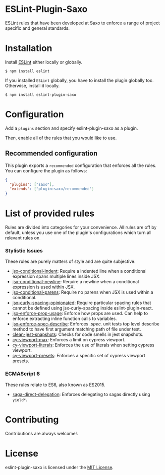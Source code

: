 ESLint-Plugin-Saxo
==================

ESLint rules that have been developed at Saxo to enforce a range of project specific and general standards.

# Installation

Install [ESLint](https://www.github.com/eslint/eslint) either locally or globally.

    $ npm install eslint

If you installed `ESLint` globally, you have to install the plugin globally too. Otherwise, install it locally.

    $ npm install eslint-plugin-saxo

# Configuration

Add a `plugins` section and specify eslint-plugin-saxo as a plugin.

Then, enable all of the rules that you would like to use.

## Recommended configuration
This plugin exports a `recommended` configuration that enforces all the rules. You can configure the plugin as follows:

```json
{
  "plugins": ["saxo"],
  "extends": ["plugin:saxo/recommended"]
}
```
# List of provided rules
Rules are divided into categories for your convenience. All rules are off by default, unless you use one of the plugin's configurations which turn all relevant rules on.

### Stylistic Issues
These rules are purely matters of style and are quite subjective.
* [jsx-conditional-indent](docs/rules/jsx-conditional-indent.md): Require a indented line when a conditional expression spans multiple lines inside JSX.
* [jsx-conditional-newline](docs/rules/jsx-conditional-newline.md): Require a newline when a conditional expression is used within JSX.
* [jsx-conditional-parens](docs/rules/jsx-conditional-parens.md): Require no parens when JSX is used within a conditional.
* [jsx-curly-spacing-opinionated](docs/rules/jsx-curly-spacing-opinionated.md): Require particular spacing rules that cannot be defined using jsx-curly-spacing inside eslint-plugin-react.
* [jsx-enforce-prop-usage](docs/rules/jsx-enforce-prop-usage.md): Enforce how props are used. Can help to enforce extracting inline function calls to variables.
* [jsx-enforce-spec-describe](docs/rules/jsx-enforce-spec-describe.md): Enforces *.spec.* unit tests top level describe method to have first argument matching path of file under test.
* [clean-jest-snapshots](docs/rules/clean-jest-snapshots.md): Checks for code smells in jest snapshots.
* [cy-viewport-max](docs/rules/cy-viewport-max.md): Enforces a limit on cypress viewport.
* [cy-viewport-literals](docs/rules/cy-viewport-literals.md): Enforces the use of literals when setting cypress viewport.
* [cy-viewport-presets](docs/rules/cy-viewport-presets.md): Enforces a specific set of cypress viewport presets.

### ECMAScript 6
These rules relate to ES6, also known as ES2015.
* [saga-direct-delegation](docs/rules/saga-direct-delegation.md): Enforces delegating to sagas directly using `yield*`.

# Contributing
Contributions are always welcome!.

# License

eslint-plugin-saxo is licensed under the [MIT License](http://www.opensource.org/licenses/mit-license.php).
